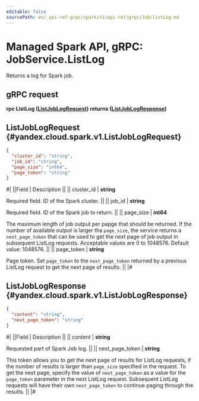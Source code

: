 ```yaml
---
editable: false
sourcePath: en/_api-ref-grpc/spark/v1/api-ref/grpc/Job/listLog.md
---
```


# Managed Spark API, gRPC: JobService.ListLog

Returns a log for Spark job.

## gRPC request

**rpc ListLog ([ListJobLogRequest](#yandex.cloud.spark.v1.ListJobLogRequest)) returns ([ListJobLogResponse](#yandex.cloud.spark.v1.ListJobLogResponse))**

## ListJobLogRequest {#yandex.cloud.spark.v1.ListJobLogRequest}

```json
{
  "cluster_id": "string",
  "job_id": "string",
  "page_size": "int64",
  "page_token": "string"
}
```

#|
||Field | Description ||
|| cluster_id | **string**

Required field. ID of the Spark cluster. ||
|| job_id | **string**

Required field. ID of the Spark job to return. ||
|| page_size | **int64**

The maximum length of job output per papge that should be returned.
If the number of available output is larger tha `page_size`, the service returns
a `next_page_token` that can be used to get the next page of job output in subsequent ListLog requests.
Acceptable values are 0 to 1048576. Default value: 1048576. ||
|| page_token | **string**

Page token. Set `page_token` to the `next_page_token` returned by a previous ListLog
request to get the next page of results. ||
|#

## ListJobLogResponse {#yandex.cloud.spark.v1.ListJobLogResponse}

```json
{
  "content": "string",
  "next_page_token": "string"
}
```

#|
||Field | Description ||
|| content | **string**

Requested part of Spark Job log. ||
|| next_page_token | **string**

This token allows you to get the next page of results for ListLog requests,
if the number of results is larger than `page_size` specified in the request.
To get the next page, specify the value of `next_page_token` as a value for
the `page_token` parameter in the next ListLog request. Subsequent ListLog
requests will have their own `next_page_token` to continue paging through the results. ||
|#